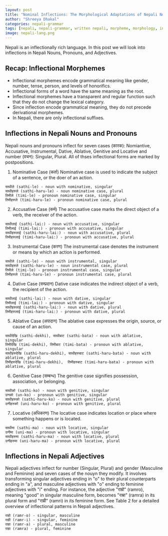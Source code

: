 ```yaml
---
layout: post
title: "Nominal Inflections: The Morphological Adaptations of Nepali Nouns, Pronouns and Adjectives"
author: "Shreeya Dhakal"
categories: nepali-grammar
tags: [nepali, nepali-grammar, written nepali, morpheme, morphology, inflection]
image: nepali-lang.png
---
```


Nepali is an inflectionally rich language. In this post we will look into inflections in Nepali Nouns, Pronouns, and Adjectives. 

## Recap: Inflectional Morphemes

- Inflectional morphemes encode grammatical meaning like gender, number, tense, person, and levels of honorifics.
- Inflectional forms of a word have the same meaning as the root.
- Inflectional morphemes have a transparent and regular function such that they do not change the lexical category.
- Since inflection encode grammatical meaning, they do not precede derivational morphemes.
- In Nepali, there are only inflectional suffixes.

## Inflections in Nepali Nouns and Pronouns

 Nepali nouns and pronouns inflect for seven cases (कारक): Nomiantive, Accusative, Instrumental, Dative, Ablative, Genitive and Locative and number (वचन): Singular, Plural. All of thses inflectional forms are marked by postpositions. 

1. Nominative Case (कर्ता)
Nominative case is used to indicate the subject of a sentence, or the doer of an action. 
```
साथीले (sathi-le) - noun with nominative, singular
साथीहरुले (sathi-haru-le) - noun nominative case, plural
तिमीले (timi-le) - pronoun nominative case, singular
तिमीहरुले (timi-haru-le) - pronoun nominative case, plural
```
2. Accusative Case (कर्म)
The accusative case marks the direct object of a verb, the receiver of the action.
```
साथीलाई (sathi-lai:) - noun with accusative, singular
तिमीलाई (timi-lai:) - pronoun with accusative, singular
साथीहरुलाई (sathi-haru-lai:) - noun with accusative, plural
तिमीहरुलाई (timi-haru-lai:) - pronoun with accusative, plural
```
3. Instrumental Case (करण)
The instrumental case denotes the instrument or means by which an action is performed.
```
साथीले (sathi-le) - noun with instrumental, singular
साथीहरुले (sathi-haru-le) - noun instrumental case, plural
तिमीले (timi-le) - pronoun instrumental case, singular
तिमीहरुले (timi-haru-le) - pronoun instrumental case, plural
```
4. Dative Case (सम्प्रदान)
Dative case indicates the indirect object of a verb, the recipient of the action.
```
साथीलाई (sathi-lai:) - noun with dative, singular
तिमीलाई (timi-lai:) - pronoun with dative, singular
साथीहरुलाई (sathi-haru-lai:) - noun with dative, plural
तिमीहरुलाई (timi-haru-lai:) - pronoun with dative, plural
```
5. Ablative Case (अपादान)
The ablative case expresses the origin, source, or cause of an action.
```
साथीदेखि (sathi-dekhi), साथीबाट (sathi-bata) - noun with ablative, singular
तिमीदेखि (timi-dekhi), तिमीबाट (timi-bata) - pronoun with ablative, singular
साथीहरुदेखि (sathi-haru-dekhi), साथीहरुबाट (sathi-haru-bata) - noun with ablative, plural
तिमीहरुदेखि (timi-haru-dekhi),  तिमीहरुबाट (timi-haru-bata) - pronoun with ablative, plural
```
6. Genitive Case (सम्बन्ध)
The genitive case signifies possession, association, or belonging.
```
साथीको (sathi-ko) - noun with genitive, singular
उनको (un-ko) - pronoun with genitive, singular
साथीहरुको (sathi-haru-ko) - noun with genitive, plural
उनीहरुको (uni-haru-ko) - pronoun with genitive, plural
```
7. Locative (अधिकरण)
The locative case indicates location or place where something happens or is located.
```
साथीमा (sathi-ma) - noun with locative, singular
उनीमा (uni-ma) - pronoun with locative, singular
साथीहरुमा (sathi-haru-ma) - noun with locative, plural
उनीहरुमा (uni-haru-ma) - pronoun with locative, plural
```

## Inflections in Nepali Adjectives

Nepali adjectives inflect for number (Singular, Plural) and gender (Masculine and Feminine) and seven cases of the nouyn they modify. It involves transforming singular adjectives ending in "o" to their plural counterparts ending in "a", and masculine adjectives with "o" ending to feminine adjectives with "i" ending. For instance, the adjective "राम्रो" (ramro), meaning "good" in singular masculine form, becomes "राम्रा" (ramra) in its plural form and "राम्री" (ramri) in its feminine form. See Table 2 for a detailed overview of inflectional patterns in Nepali adjectives.

```
राम्रो (ramr-o) - singular, masculine
राम्री (ramr-i) - singular, feminine
राम्रा (ramr-a) - plural, masculine
राम्रा (ramra) - plural, feminine
```






